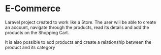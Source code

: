 # E-Commerce
Laravel project created to work like a Store. 
The user will be able to create an account, navigate through the products, read its details and add the products on the Shopping Cart. 

It is also possible to add products and create a relationship between the product and its category 

